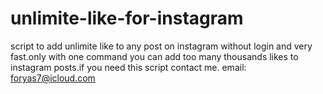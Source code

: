 # unlimite-like-for-instagram
script to add unlimite like to any post on instagram without login and very fast.only with one command you can add too many thousands likes to instagram posts.if you need this script contact me. email: foryas7@icloud.com
